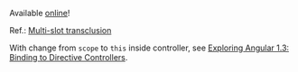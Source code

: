Available [online](http://atao60.demo.angular.multi-slot-transclusion.meteor.com)!

Ref.: [Multi-slot transclusion](https://docs.angularjs.org/api/ng/directive/ngTransclude#multi-slot-transclusion)

With change from `scope` to `this` inside controller, see [Exploring Angular 1.3: Binding to Directive Controllers](http://blog.thoughtram.io/angularjs/2015/01/02/exploring-angular-1.3-bindToController.html).